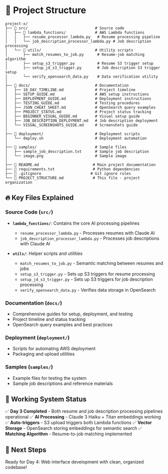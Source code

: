 # 📁 Project Structure

```
project-x/
├── 📂 src/                              # Source code
│   ├── 📂 lambda_functions/             # AWS Lambda functions
│   │   ├── resume_processor_lambda.py   # Resume processing pipeline
│   │   └── job_description_processor_lambda.py # Job description processing
│   └── 📂 utils/                        # Utility scripts
│       ├── match_resumes_to_job.py      # Resume-job matching algorithm
│       ├── setup_s3_trigger.py          # Resume S3 trigger setup
│       ├── setup_jd_s3_trigger.py       # Job description S3 trigger setup
│       └── verify_opensearch_data.py    # Data verification utility
│
├── 📂 docs/                             # Documentation
│   ├── 10_DAY_TIMELINE.md              # Project timeline
│   ├── SETUP_GUIDE.md                  # AWS setup instructions
│   ├── DEPLOYMENT_GUIDE.md             # Deployment instructions
│   ├── TESTING_GUIDE.md                # Testing procedures
│   ├── JSON_CHEAT_SHEET.md             # OpenSearch query examples
│   ├── PROJECT_STATUS.md               # Project status tracking
│   ├── BEGINNER_VISUAL_GUIDE.md        # Visual setup guide
│   ├── JOB_DESCRIPTION_DEPLOYMENT.md   # Job description deployment
│   └── VISUAL_SCREENSHOTS_GUIDE.md     # Screenshots guide
│
├── 📂 deployment/                       # Deployment scripts
│   └── deploy.sh                       # Deployment automation
│
├── 📂 samples/                          # Sample files
│   ├── sample_job_description.txt      # Sample job description
│   └── image.png                       # Sample image
│
├── 📄 README.md                        # Main project documentation
├── 📄 requirements.txt                 # Python dependencies
├── 📄 .gitignore                      # Git ignore rules
└── 📄 PROJECT_STRUCTURE.md             # This file - project organization
```

## 🔥 Key Files Explained

### **Source Code (`src/`)**
- **`lambda_functions/`**: Contains the core AI processing pipelines
  - `resume_processor_lambda.py` - Processes resumes with Claude AI
  - `job_description_processor_lambda.py` - Processes job descriptions with Claude AI
  
- **`utils/`**: Helper scripts and utilities
  - `match_resumes_to_job.py` - Semantic matching between resumes and jobs
  - `setup_s3_trigger.py` - Sets up S3 triggers for resume processing
  - `setup_jd_s3_trigger.py` - Sets up S3 triggers for job description processing
  - `verify_opensearch_data.py` - Verifies data storage in OpenSearch

### **Documentation (`docs/`)**
- Comprehensive guides for setup, deployment, and testing
- Project timeline and status tracking
- OpenSearch query examples and best practices

### **Deployment (`deployment/`)**
- Scripts for automating AWS deployment
- Packaging and upload utilities

### **Samples (`samples/`)**
- Example files for testing the system
- Sample job descriptions and reference materials

## 🎯 **Working System Status**
✅ **Day 3 Completed** - Both resume and job description processing pipelines operational
✅ **AI Processing** - Claude 3 Haiku + Titan embeddings working
✅ **Auto-triggers** - S3 upload triggers both Lambda functions
✅ **Vector Storage** - OpenSearch storing embeddings for semantic search
✅ **Matching Algorithm** - Resume-to-job matching implemented

## 🚀 **Next Steps**
Ready for Day 4: Web interface development with clean, organized codebase!
